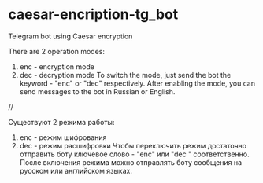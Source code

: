 # caesar-encription-tg_bot
Telegram bot using Caesar encryption

There are 2 operation modes: 
1) enc - encryption mode
2) dec - decryption mode
To switch the mode, just send the bot the keyword - "enc" or "dec" respectively. 
After enabling the mode, you can send messages to the bot in Russian or English.

// 

Существуют 2 режима работы: 
1) enc - режим шифрования
2) dec - режим расшифровки
Чтобы переключить режим достаточно отправить боту ключевое слово - "enc" или "dec " соответственно. 
После включения режима можно отправлять боту сообщения на русском или английском языках.
